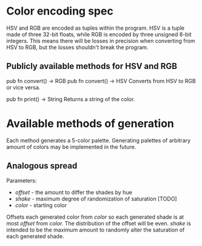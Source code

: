 # Color encoding spec

HSV and RGB are encoded as tuples within the program. HSV is a tuple made of
three 32-bit floats, while RGB is encoded by three unsigned 8-bit integers. This
means there will be losses in precision when converting from HSV to RGB, but the
losses shouldn't break the program.

## Publicly available methods for HSV and RGB

pub fn convert() -> RGB
pub fn convert() -> HSV
Converts from HSV to RGB or vice versa.

pub fn print() -> String
Returns a string of the color.

# Available methods of generation

Each method generates a 5-color palette. Generating palettes of arbitrary amount
of colors may be implemented in the future.

## Analogous spread

Parameters:
+ *offset* - the amount to differ the shades by hue
+ *shake* - maximum degree of randomization of saturation [TODO]
+ *color* - starting color

Offsets each generated color from *color* so each generated shade is at most
*offset* from *color.* The distribution of the offset will be even. *shake* is
intended to be the maximum amount to randomly alter the saturation of each
generated shade.

